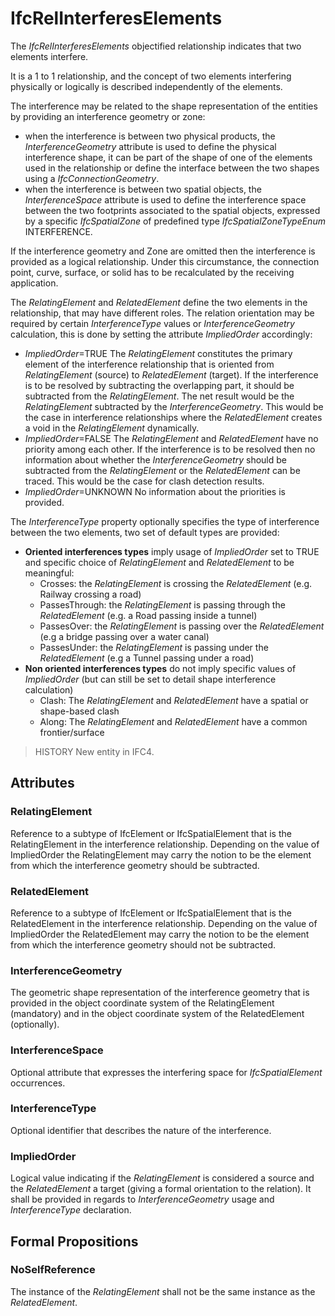 # IfcRelInterferesElements

The _IfcRelInterferesElements_ objectified relationship indicates that two elements interfere.
<!-- end of short definition -->

It is a 1 to 1 relationship, and the concept of two elements interfering physically or logically is described independently of the elements.

The interference may be related to the shape representation of the entities by providing an interference geometry or zone:

* when the interference is between two physical products, the _InterferenceGeometry_ attribute is used to define the physical interference shape, it can be part of the shape of one of the elements used in the relationship or define the interface between the two shapes using a _IfcConnectionGeometry_.
* when the interference is between two spatial objects, the _InterferenceSpace_ attribute is used to define the interference space between the two footprints associated to the spatial objects, expressed by a specific _IfcSpatialZone_ of predefined type _IfcSpatialZoneTypeEnum_ INTERFERENCE.

If the interference geometry and Zone are omitted then the interference is provided as a logical relationship. Under this circumstance, the connection point, curve, surface, or solid has to be recalculated by the receiving application.

The _RelatingElement_ and _RelatedElement_ define the two elements in the relationship, that may have different roles.
The relation orientation may be required by certain _InterferenceType_ values or _InterferenceGeometry_ calculation, this is done by setting the attribute _ImpliedOrder_ accordingly:

* _ImpliedOrder_=TRUE The _RelatingElement_ constitutes the primary element of the interference relationship that is oriented from _RelatingElement_ (source) to _RelatedElement_ (target). If the interference is to be resolved by subtracting the overlapping part, it should be subtracted from the _RelatingElement_. The net result would be the _RelatingElement_ subtracted by the _InterferenceGeometry_. This would be the case in interference relationships where the _RelatedElement_ creates a void in the _RelatingElement_ dynamically.
* _ImpliedOrder_=FALSE The _RelatingElement_ and _RelatedElement_ have no priority among each other. If the interference is to be resolved then no information about whether the _InterferenceGeometry_ should be subtracted from the _RelatingElement_ or the _RelatedElement_ can be traced. This would be the case for clash detection results.
* _ImpliedOrder_=UNKNOWN No information about the priorities is provided.

The _InterferenceType_ property optionally specifies the type of interference between the two elements, two set of default types are provided:

* **Oriented interferences types** imply usage of _ImpliedOrder_ set to TRUE and specific choice of _RelatingElement_ and _RelatedElement_ to be meaningful:
  * Crosses: the _RelatingElement_ is crossing the _RelatedElement_ (e.g. Railway crossing a road)
  * PassesThrough: the _RelatingElement_ is passing through the _RelatedElement_ (e.g. a Road passing inside a tunnel)
  * PassesOver: the _RelatingElement_ is passing over the _RelatedElement_ (e.g a bridge passing over a water canal)
  * PassesUnder: the _RelatingElement_ is passing under the _RelatedElement_ (e.g a Tunnel passing under a road)
* **Non oriented interferences types** do not imply specific values of _ImpliedOrder_ (but can still be set to detail shape interference calculation)
  * Clash: The _RelatingElement_ and _RelatedElement_ have a spatial or shape-based clash
  * Along: The _RelatingElement_ and _RelatedElement_ have a common frontier/surface

> HISTORY New entity in IFC4.

## Attributes

### RelatingElement
Reference to a subtype of IfcElement or IfcSpatialElement that is the RelatingElement in the interference relationship. Depending on the value of ImpliedOrder the RelatingElement may carry the notion to be the element from which the interference geometry should be subtracted.

### RelatedElement
Reference to a subtype of IfcElement or IfcSpatialElement that is the RelatedElement in the interference relationship. Depending on the value of ImpliedOrder the RelatedElement may carry the notion to be the element from which the interference geometry should not be subtracted.

### InterferenceGeometry
The geometric shape representation of the interference geometry that is provided in the object coordinate system of the RelatingElement (mandatory) and in the object coordinate system of the RelatedElement (optionally).

### InterferenceSpace
Optional attribute that expresses the interfering space for _IfcSpatialElement_ occurrences.

### InterferenceType
Optional identifier that describes the nature of the interference.

### ImpliedOrder
Logical value indicating if the _RelatingElement_ is considered a source and the _RelatedElement_ a target (giving a formal orientation to the relation). It shall be provided in regards to _InterferenceGeometry_ usage and _InterferenceType_ declaration.

## Formal Propositions

### NoSelfReference
The instance of the _RelatingElement_ shall not be the same instance as the _RelatedElement_.
